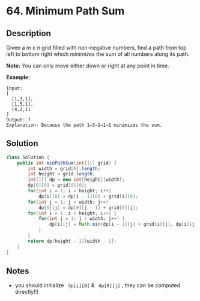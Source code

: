 # 64. Minimum Path Sum

## Description

Given a *m* x *n* grid filled with non-negative numbers, find a path from top left to bottom right which *minimizes* the sum of all numbers along its path.

**Note:** You can only move either down or right at any point in time.

**Example:**

```
Input:
[
  [1,3,1],
  [1,5,1],
  [4,2,1]
]
Output: 7
Explanation: Because the path 1→3→1→1→1 minimizes the sum.
```





## Solution

```java
class Solution {
    public int minPathSum(int[][] grid) {
        int width = grid[0].length;
        int height = grid.length;
        int[][] dp = new int[height][width];
        dp[0][0] = grid[0][0];  
        for(int i = 1; i < height; i++) 
            dp[i][0] = dp[i - 1][0] + grid[i][0];
        for(int j = 1; j < width; j++) 
            dp[0][j] = dp[0][j - 1] + grid[0][j];
        for(int i = 1; i < height; i++) {
            for(int j = 1; j < width; j++) {
                dp[i][j] = Math.min(dp[i - 1][j] + grid[i][j], dp[i][j - 1] + grid[i][j]);
            }
        }
        return dp[height - 1][width - 1];
    }
}
```



## Notes

* you should initialize ` dp[i][0]` & ` dp[0][j]` , they can be computed directly!!!